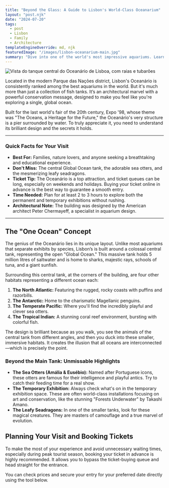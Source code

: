 ```yaml
---
title: "Beyond the Glass: A Guide to Lisbon's World-Class Oceanarium"
layout: "post.njk"
date: "2024-07-20"
tags:
  - post
  - Lisbon
  - Family
  - Architecture
templateEngineOverride: md, njk
featuredImage: "/images/lisbon-oceanarium-main.jpg"
summary: "Dive into one of the world's most impressive aquariums. Learn about the unique 'one ocean' concept and the story behind its incredible design before your visit to Lisbon's Oceanário."
---
```


![Vista do tanque central do Oceanário de Lisboa, com raias e tubarões](/images/lisbon-oceanarium-main.jpg)


Located in the modern Parque das Nações district, Lisbon's Oceanário is consistently ranked among the best aquariums in the world. But it's much more than just a collection of fish tanks. It’s an architectural marvel with a powerful conservation message, designed to make you feel like you're exploring a single, global ocean.

Built for the last world's fair of the 20th century, Expo '98, whose theme was "The Oceans, a Heritage for the Future," the Oceanário's very structure is a pier surrounded by water. To truly appreciate it, you need to understand its brilliant design and the secrets it holds.

---
### **Quick Facts for Your Visit**

*   **Best For:** Families, nature lovers, and anyone seeking a breathtaking and educational experience.
*   **Don't Miss:** The central Global Ocean tank, the adorable sea otters, and the mesmerizing leafy seadragons.
*   **Ticket Tip:** The Oceanário is a top attraction, and ticket queues can be long, especially on weekends and holidays. Buying your ticket online in advance is the best way to guarantee a smooth entry.
*   **Time Needed:** Plan for at least 2 to 3 hours to explore both the permanent and temporary exhibitions without rushing.
*   **Architectural Note:** The building was designed by the American architect Peter Chermayeff, a specialist in aquarium design.
---

## The "One Ocean" Concept

The genius of the Oceanário lies in its unique layout. Unlike most aquariums that separate exhibits by species, Lisbon’s is built around a colossal central tank, representing the open "Global Ocean." This massive tank holds 5 million litres of saltwater and is home to sharks, majestic rays, schools of tuna, and a giant sunfish.

Surrounding this central tank, at the corners of the building, are four other habitats representing a different ocean each:

1.  **The North Atlantic:** Featuring the rugged, rocky coasts with puffins and razorbills.
2.  **The Antarctic:** Home to the charismatic Magellanic penguins.
3.  **The Temperate Pacific:** Where you'll find the incredibly playful and clever sea otters.
4.  **The Tropical Indian:** A stunning coral reef environment, bursting with colorful fish.

The design is brilliant because as you walk, you see the animals of the central tank from different angles, and then you duck into these smaller, immersive habitats. It creates the illusion that all oceans are interconnected—which is precisely the point.

### Beyond the Main Tank: Unmissable Highlights

*   **The Sea Otters (Amália & Eusébio):** Named after Portuguese icons, these otters are famous for their intelligence and playful antics. Try to catch their feeding time for a real show.
*   **The Temporary Exhibition:** Always check what's on in the temporary exhibition space. These are often world-class installations focusing on art and conservation, like the stunning "Forests Underwater" by Takashi Amano.
*   **The Leafy Seadragons:** In one of the smaller tanks, look for these magical creatures. They are masters of camouflage and a true marvel of evolution.

## Planning Your Visit and Booking Tickets

To make the most of your experience and avoid unnecessary waiting times, especially during peak tourist season, booking your ticket in advance is highly recommended. It allows you to bypass the ticket-buying queue and head straight for the entrance.

You can check prices and secure your entry for your preferred date directly using the tool below.

<div data-gyg-href="https://widget.getyourguide.com/default/availability.frame" data-gyg-tour-id="38079" data-gyg-locale-code="en-US" data-gyg-currency="EUR" data-gyg-widget="availability" data-gyg-variant="horizontal" data-gyg-partner-id="PMW7G72"></div>